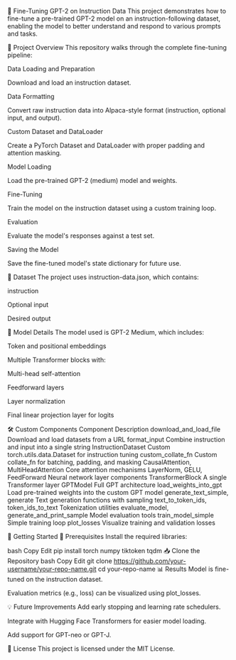 📘 Fine-Tuning GPT-2 on Instruction Data
This project demonstrates how to fine-tune a pre-trained GPT-2 model on an instruction-following dataset, enabling the model to better understand and respond to various prompts and tasks.

🚀 Project Overview
This repository walks through the complete fine-tuning pipeline:

Data Loading and Preparation

Download and load an instruction dataset.

Data Formatting

Convert raw instruction data into Alpaca-style format (instruction, optional input, and output).

Custom Dataset and DataLoader

Create a PyTorch Dataset and DataLoader with proper padding and attention masking.

Model Loading

Load the pre-trained GPT-2 (medium) model and weights.

Fine-Tuning

Train the model on the instruction dataset using a custom training loop.

Evaluation

Evaluate the model's responses against a test set.

Saving the Model

Save the fine-tuned model's state dictionary for future use.

📂 Dataset
The project uses instruction-data.json, which contains:

instruction

Optional input

Desired output

🧠 Model Details
The model used is GPT-2 Medium, which includes:

Token and positional embeddings

Multiple Transformer blocks with:

Multi-head self-attention

Feedforward layers

Layer normalization

Final linear projection layer for logits

🛠 Custom Components
Component	Description
download_and_load_file	Download and load datasets from a URL
format_input	Combine instruction and input into a single string
InstructionDataset	Custom torch.utils.data.Dataset for instruction tuning
custom_collate_fn	Custom collate_fn for batching, padding, and masking
CausalAttention, MultiHeadAttention	Core attention mechanisms
LayerNorm, GELU, FeedForward	Neural network layer components
TransformerBlock	A single Transformer layer
GPTModel	Full GPT architecture
load_weights_into_gpt	Load pre-trained weights into the custom GPT model
generate_text_simple, generate	Text generation functions with sampling
text_to_token_ids, token_ids_to_text	Tokenization utilities
evaluate_model, generate_and_print_sample	Model evaluation tools
train_model_simple	Simple training loop
plot_losses	Visualize training and validation losses

🧪 Getting Started
🔧 Prerequisites
Install the required libraries:

bash
Copy
Edit
pip install torch numpy tiktoken tqdm
📥 Clone the Repository
bash
Copy
Edit
git clone https://github.com/your-username/your-repo-name.git
cd your-repo-name
📊 Results
Model is fine-tuned on the instruction dataset.

Evaluation metrics (e.g., loss) can be visualized using plot_losses.

💡 Future Improvements
Add early stopping and learning rate schedulers.

Integrate with Hugging Face Transformers for easier model loading.

Add support for GPT-neo or GPT-J.

📃 License
This project is licensed under the MIT License.
